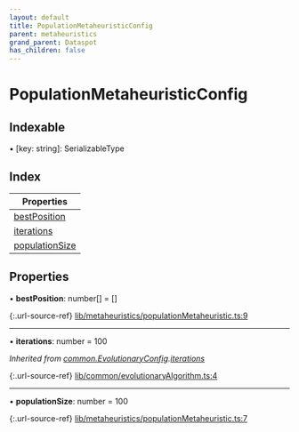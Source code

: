 ```yaml
---
layout: default
title: PopulationMetaheuristicConfig
parent: metaheuristics
grand_parent: Dataspot
has_children: false
---
```


# PopulationMetaheuristicConfig

## Indexable

▪ [key: string]: SerializableType

## Index

| Properties |
|-----------|
| [bestPosition](#bestposition) |
| [iterations](#iterations) |
| [populationSize](#populationsize) |

## Properties

•  **bestPosition**: number[] = []

{:.url-source-ref}
[lib/metaheuristics/populationMetaheuristic.ts:9](https://github.com/ascentcore/dataspot/blob/12500c0/lib/metaheuristics/populationMetaheuristic.ts#L9)

___

•  **iterations**: number = 100

*Inherited from [common.EvolutionaryConfig](../common_evolutionaryconfig).[iterations](../common_evolutionaryconfig#iterations)*

{:.url-source-ref}
[lib/common/evolutionaryAlgorithm.ts:4](https://github.com/ascentcore/dataspot/blob/12500c0/lib/common/evolutionaryAlgorithm.ts#L4)

___

•  **populationSize**: number = 100

{:.url-source-ref}
[lib/metaheuristics/populationMetaheuristic.ts:7](https://github.com/ascentcore/dataspot/blob/12500c0/lib/metaheuristics/populationMetaheuristic.ts#L7)
